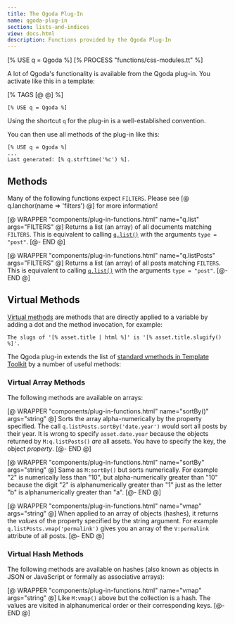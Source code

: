 ```yaml
---
title: The Qgoda Plug-In
name: qgoda-plug-in
section: lists-and-indices
view: docs.html
description: Functions provided by the Qgoda Plug-In
---
```

[% USE q = Qgoda %]
[% PROCESS "functions/css-modules.tt" %]

A lot of Qgoda's functionality is available from the Qgoda plug-in.  You
activate like this in a template:

[% TAGS [@ @] %]

```tt2
[% USE q = Qgoda %]
```

Using the shortcut `q` for the plug-in is a well-established convention.

You can then use all methods of the plug-in like this:

```tt2
[% USE q = Qgoda %]
...
Last generated: [% q.strftime('%c') %].
```

<qgoda-toc/>

## Methods

<a name="#filters"></a>
Many of the following functions expect <code>FILTERS</code>.
Please see [@ q.lanchor(name => 'filters') @] for more information!

[@ WRAPPER "components/plug-in-functions.html"
   name="q.list" args="FILTERS" @]
Returns a list (an array) of all documents matching <code>FILTERS</code>.
This is equivalent to calling
<a href="#q.list"><code>q.list()</code></a> with the arguments
<code>type = "post"</code>.
[@- END @]

[@ WRAPPER "components/plug-in-functions.html"
   name="q.listPosts" args="FILTERS" @]
Returns a list (an array) of all posts matching <code>FILTERS</code>.
This is equivalent to calling <a href="#q.list"><code>q.list()</code></a> with
the arguments <code>type = "post"</code>.
[@- END @]

## Virtual Methods

[Virtual methods](http://www.template-toolkit.org/docs/manual/VMethods.html)
are methods that are directly applied to a variable by adding a dot
and the method invocation, for example:

```tt2
The slugs of '[% asset.title | html %]' is '[% asset.title.slugify() %]'.
```

The Qgoda plug-in extends the list of [standard vmethods in
Template Toolkit](http://www.template-toolkit.org/docs/manual/VMethods.html)
by a number of useful methods:

### Virtual Array Methods

The following methods are available on arrays:

[@ WRAPPER "components/plug-in-functions.html"
   name="sortBy()" args="string" @]
Sorts the array alpha-numerically by the property specified. The call
<code>q.listPosts.sortBy('date.year')</code> would sort all posts by their
year.  It is wrong to specify <code>asset.date.year</code> because the objects
returned by `M:q.listPosts()` *are* all assets. You have to specify the
key, the object *property*.
[@- END @]

[@ WRAPPER "components/plug-in-functions.html"
   name="sortBy" args="string" @]
Same as <code>M:sortBy()</code> but sorts numerically. For example "2" is
numerically less than "10", but alpha-numerically greater than "10" because
the digit "2" is alphanumerically greater than "1" just as the letter
"b" is alphanumerically greater than "a".
[@- END @]

[@ WRAPPER "components/plug-in-functions.html"
   name="vmap" args="string" @]
When applied to an array of objects (hashes), it returns the *values* of
the property specified by the string argument.  For example
<code>q.listPosts.vmap('permalink')</code> gives you an array of the 
`V:permalink` attribute of all posts.
[@- END @]

### Virtual Hash Methods

The following methods are available on hashes (also known as objects in JSON or
JavaScript or formally as associative arrays):

[@ WRAPPER "components/plug-in-functions.html"
   name="vmap" args="string" @]
Like <code>M:vmap()</code> above but the collection is a hash. The values
are visited in alphanumerical order or their corresponding keys.
[@- END @]
